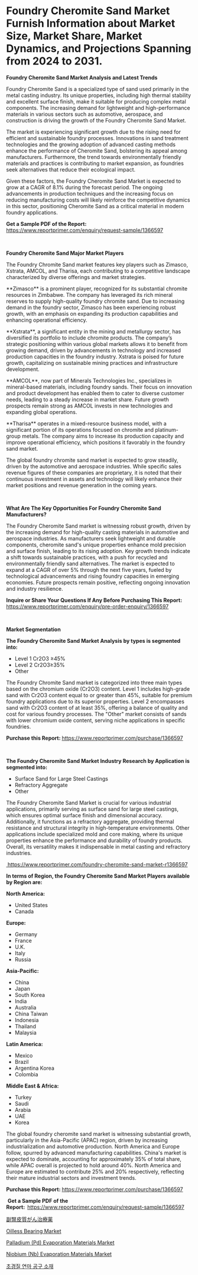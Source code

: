 <p><h1>Foundry Cheromite Sand Market Furnish Information about Market Size, Market Share, Market Dynamics, and Projections Spanning from 2024 to 2031.</h1></p><p><strong>Foundry Cheromite Sand Market Analysis and Latest Trends</strong></p>
<p><p>Foundry Cheromite Sand is a specialized type of sand used primarily in the metal casting industry. Its unique properties, including high thermal stability and excellent surface finish, make it suitable for producing complex metal components. The increasing demand for lightweight and high-performance materials in various sectors such as automotive, aerospace, and construction is driving the growth of the Foundry Cheromite Sand Market.</p><p>The market is experiencing significant growth due to the rising need for efficient and sustainable foundry processes. Innovations in sand treatment technologies and the growing adoption of advanced casting methods enhance the performance of Cheromite Sand, bolstering its appeal among manufacturers. Furthermore, the trend towards environmentally friendly materials and practices is contributing to market expansion, as foundries seek alternatives that reduce their ecological impact.</p><p>Given these factors, the Foundry Cheromite Sand Market is expected to grow at a CAGR of 8.1% during the forecast period. The ongoing advancements in production techniques and the increasing focus on reducing manufacturing costs will likely reinforce the competitive dynamics in this sector, positioning Cheromite Sand as a critical material in modern foundry applications.</p></p>
<p><strong>Get a Sample PDF of the Report:&nbsp;</strong> <a href="https://www.reportprimer.com/enquiry/request-sample/1366597">https://www.reportprimer.com/enquiry/request-sample/1366597</a></p>
<p>&nbsp;</p>
<p><strong>Foundry Cheromite Sand Major Market Players</strong></p>
<p><p>The Foundry Chromite Sand market features key players such as Zimasco, Xstrata, AMCOL, and Tharisa, each contributing to a competitive landscape characterized by diverse offerings and market strategies. </p><p>**Zimasco** is a prominent player, recognized for its substantial chromite resources in Zimbabwe. The company has leveraged its rich mineral reserves to supply high-quality foundry chromite sand. Due to increasing demand in the foundry sector, Zimasco has been experiencing robust growth, with an emphasis on expanding its production capabilities and enhancing operational efficiency.</p><p>**Xstrata**, a significant entity in the mining and metallurgy sector, has diversified its portfolio to include chromite products. The company’s strategic positioning within various global markets allows it to benefit from growing demand, driven by advancements in technology and increased production capacities in the foundry industry. Xstrata is poised for future growth, capitalizing on sustainable mining practices and infrastructure development.</p><p>**AMCOL**, now part of Minerals Technologies Inc., specializes in mineral-based materials, including foundry sands. Their focus on innovation and product development has enabled them to cater to diverse customer needs, leading to a steady increase in market share. Future growth prospects remain strong as AMCOL invests in new technologies and expanding global operations.</p><p>**Tharisa** operates in a mixed-resource business model, with a significant portion of its operations focused on chromite and platinum-group metals. The company aims to increase its production capacity and improve operational efficiency, which positions it favorably in the foundry sand market. </p><p>The global foundry chromite sand market is expected to grow steadily, driven by the automotive and aerospace industries. While specific sales revenue figures of these companies are proprietary, it is noted that their continuous investment in assets and technology will likely enhance their market positions and revenue generation in the coming years.</p></p>
<p>&nbsp;</p>
<p><strong>What Are The Key Opportunities For Foundry Cheromite Sand Manufacturers?</strong></p>
<p><p>The Foundry Cheromite Sand market is witnessing robust growth, driven by the increasing demand for high-quality casting materials in automotive and aerospace industries. As manufacturers seek lightweight and durable components, cheromite sand's unique properties enhance mold precision and surface finish, leading to its rising adoption. Key growth trends indicate a shift towards sustainable practices, with a push for recycled and environmentally friendly sand alternatives. The market is expected to expand at a CAGR of over 5% through the next five years, fueled by technological advancements and rising foundry capacities in emerging economies. Future prospects remain positive, reflecting ongoing innovation and industry resilience.</p></p>
<p><strong>Inquire or Share Your Questions If Any Before Purchasing This Report:</strong> <a href="https://www.reportprimer.com/enquiry/pre-order-enquiry/1366597">https://www.reportprimer.com/enquiry/pre-order-enquiry/1366597</a></p>
<p>&nbsp;</p>
<p><strong>Market Segmentation</strong></p>
<p><strong>The Foundry Cheromite Sand Market Analysis by types is segmented into:</strong></p>
<p><ul><li>Level 1 Cr2O3 ≥45%</li><li>Level 2 Cr2O3≥35%</li><li>Other</li></ul></p>
<p><p>The Foundry Chromite Sand market is categorized into three main types based on the chromium oxide (Cr2O3) content. Level 1 includes high-grade sand with Cr2O3 content equal to or greater than 45%, suitable for premium foundry applications due to its superior properties. Level 2 encompasses sand with Cr2O3 content of at least 35%, offering a balance of quality and cost for various foundry processes. The "Other" market consists of sands with lower chromium oxide content, serving niche applications in specific foundries.</p></p>
<p><strong>Purchase this Report:&nbsp;</strong><a href="https://www.reportprimer.com/purchase/1366597">https://www.reportprimer.com/purchase/1366597</a></p>
<p>&nbsp;</p>
<p><strong>The Foundry Cheromite Sand Market Industry Research by Application is segmented into:</strong></p>
<p><ul><li>Surface Sand for Large Steel Castings</li><li>Refractory Aggregate</li><li>Other</li></ul></p>
<p><p>The Foundry Cheromite Sand Market is crucial for various industrial applications, primarily serving as surface sand for large steel castings, which ensures optimal surface finish and dimensional accuracy. Additionally, it functions as a refractory aggregate, providing thermal resistance and structural integrity in high-temperature environments. Other applications include specialized mold and core making, where its unique properties enhance the performance and durability of foundry products. Overall, its versatility makes it indispensable in metal casting and refractory industries.</p></p>
<p><a href="https://www.reportprimer.com/foundry-cheromite-sand-market-r1366597">&nbsp;https://www.reportprimer.com/foundry-cheromite-sand-market-r1366597</a></p>
<p><strong>In terms of Region, the Foundry Cheromite Sand Market Players available by Region are:</strong></p>
<p>
    <p> <strong> North America: </strong>
        <ul>
            <li>United States</li>
            <li>Canada</li>
        </ul>
        </p> 
    <p> <strong> Europe: </strong>
        <ul>
            <li>Germany</li>
            <li>France</li>
            <li>U.K.</li>
            <li>Italy</li>
            <li>Russia</li>
        </ul>
        </p> 
    <p> <strong> Asia-Pacific: </strong>
        <ul>
            <li>China</li>
            <li>Japan</li>
            <li>South Korea</li>
            <li>India</li>
            <li>Australia</li>
            <li>China Taiwan</li>
            <li>Indonesia</li>
            <li>Thailand</li>
            <li>Malaysia</li>
        </ul>
        </p> 
    <p> <strong> Latin America: </strong>
        <ul>
            <li>Mexico</li>
            <li>Brazil</li>
            <li>Argentina Korea</li>
            <li>Colombia</li>
        </ul>
        </p> 
    <p> <strong> Middle East & Africa: </strong>
        <ul>
            <li>Turkey</li>
            <li>Saudi</li>
            <li>Arabia</li>
            <li>UAE</li>
            <li>Korea</li>
        </ul>
    </p>
    </p>
<p><p>The global foundry cheromite sand market is witnessing substantial growth, particularly in the Asia-Pacific (APAC) region, driven by increasing industrialization and automotive production. North America and Europe follow, spurred by advanced manufacturing capabilities. China's market is expected to dominate, accounting for approximately 35% of total share, while APAC overall is projected to hold around 40%. North America and Europe are estimated to contribute 25% and 20% respectively, reflecting their mature industrial sectors and investment trends.</p></p>
<p><strong>Purchase this Report: </strong><a href="https://www.reportprimer.com/purchase/1366597">https://www.reportprimer.com/purchase/1366597</a></p>
<p>&nbsp;<strong>Get a Sample PDF of the Report:&nbsp;&nbsp;</strong><a href="https://www.reportprimer.com/enquiry/request-sample/1366597">https://www.reportprimer.com/enquiry/request-sample/1366597</a></p>
<p><strong></strong></p>
<p><p><a href="https://medium.com/@cloydabbott2023/%E3%82%B0%E3%83%AD%E3%83%BC%E3%83%90%E3%83%AB%E3%82%A2%E3%83%89%E3%83%AC%E3%83%8A%E3%82%B3%E3%83%AB%E3%83%81%E3%82%B3%E3%83%BC%E3%83%9E%E8%96%AC%E5%B8%82%E5%A0%B4%E3%81%AE%E3%83%88%E3%83%AC%E3%83%B3%E3%83%89%E3%81%A8%E5%9C%B0%E5%9F%9F%E5%88%A5-%E3%82%BF%E3%82%A4%E3%83%97-%E5%8C%96%E5%AD%A6%E7%99%82%E6%B3%95-%E6%A8%99%E7%9A%84%E7%99%82%E6%B3%95-%E3%82%A2%E3%83%97%E3%83%AA%E3%82%B1%E3%83%BC%E3%82%B7%E3%83%A7%E3%83%B3-%E7%97%85%E9%99%A2-%E7%A0%94%E7%A9%B6%E6%A9%9F%E9%96%A2-%E3%82%AF%E3%83%AA%E3%83%8B%E3%83%83%E3%82%AF-%E3%81%9D%E3%81%AE%E4%BB%96-%E3%81%AE%E6%88%90%E9%95%B7%E6%A9%9F%E4%BC%9A%E3%81%AE%E8%A9%95%E4%BE%A1-80b06feadb73?postPublishedType=repub">副腎皮質がん治療薬</a></p><p><a href="https://www.linkedin.com/pulse/what-innovations-shaping-oilless-bearing-market-application-types-tkapf?trackingId=4euIAhrxTrOW1mVv5M4bXw%3D%3D">Oilless Bearing Market</a></p><p><a href="https://issuu.com/reportprime-2/docs/palladium-pd-evaporation-materials-_c0662252c26b7b">Palladium (Pd) Evaporation Materials Market</a></p><p><a href="https://issuu.com/reportprime-2/docs/niobium-nb-evaporation-materials-ma_2e10dad0788487">Niobium (Nb) Evaporation Materials Market</a></p><p><a href="https://medium.com/@jackieletyffler6766766/%EC%8A%88%ED%8D%BC%ED%95%98%EB%93%9C-%EC%97%B0%EB%A7%88-%EB%8F%84%EA%B5%AC-%EC%9E%AC%EB%A3%8C-%EC%8B%9C%EC%9E%A5%EC%9D%98-%EC%A7%84%ED%99%94-%EA%B8%80%EB%A1%9C%EB%B2%8C-%ED%8A%B8%EB%A0%8C%EB%93%9C%EC%99%80-%EC%A7%80%EC%97%AD-%EC%97%AD%ED%95%99-2024-2031-fdc627f5b4f9?postPublishedType=repub">초경질 연마 공구 소재</a></p></p>